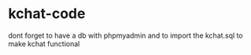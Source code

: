 # kchat-code
dont forget to have a db with phpmyadmin and to import the kchat.sql to make kchat functional
